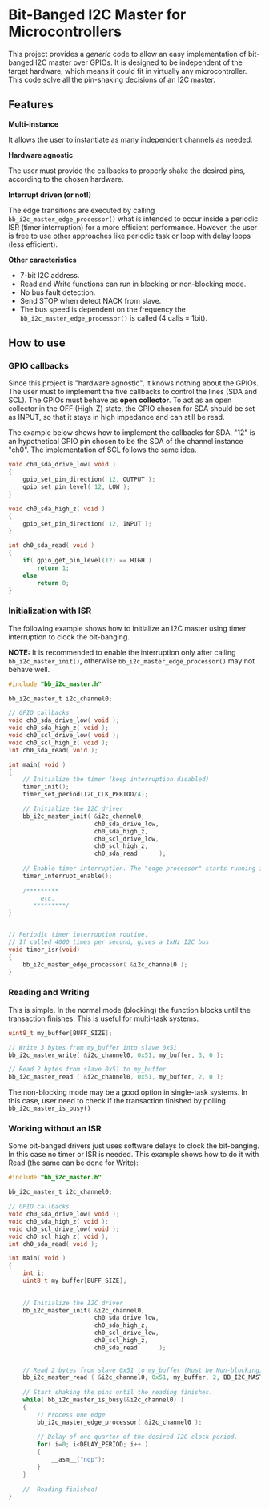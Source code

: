 # Bit-Banged I2C Master for Microcontrollers

This project provides a *generic* code to allow an easy implementation of bit-banged I2C master over GPIOs. It is designed to be independent of the target hardware, which means it could fit in virtually any microcontroller. This code solve all the pin-shaking decisions of an I2C master.

## Features

__Multi-instance__

It allows the user to instantiate as many independent channels as needed.

__Hardware agnostic__

The user must provide the callbacks to properly shake the desired pins, according to the chosen hardware.

__Interrupt driven (or not!)__

The edge transitions are executed by calling `bb_i2c_master_edge_processor()` what is intended to occur inside a periodic ISR (timer interruption) for a more efficient performance. However, the user is free to use other approaches like periodic task or loop with delay loops (less efficient).

__Other caracteristics__

- 7-bit I2C address.
- Read and Write functions can run in blocking or non-blocking mode.
- No bus fault detection.
- Send STOP when  detect NACK from slave.
- The bus speed is dependent on the frequency the `bb_i2c_master_edge_processor()` is called (4 calls = 1bit).

## How to use

### GPIO callbacks

Since this project is "hardware agnostic", it knows nothing about the GPIOs. The user must to implement the five callbacks to control the lines (SDA and SCL). The GPIOs must behave as  **open collector**. To act as an open collector in the OFF (High-Z) state, the GPIO chosen for SDA should be set as INPUT, so that it stays in high impedance and can still be read.

The example below shows how to implement the callbacks for SDA. "12" is an hypothetical GPIO pin chosen to be the SDA of the channel instance "ch0". The implementation of SCL follows the same idea.



```c
void ch0_sda_drive_low( void )
{
	gpio_set_pin_direction( 12, OUTPUT );
	gpio_set_pin_level( 12, LOW );
}

void ch0_sda_high_z( void )
{
	gpio_set_pin_direction( 12, INPUT );
}

int ch0_sda_read( void )
{
	if( gpio_get_pin_level(12) == HIGH )
		return 1;
	else
		return 0;
}
```


### Initialization with ISR

The following example shows how to initialize an I2C master using timer interruption to clock the bit-banging.

**NOTE:** It is recommended to enable the interruption only after calling ```bb_i2c_master_init()```, otherwise ```bb_i2c_master_edge_processor()``` may not behave well.

```c
#include "bb_i2c_master.h"

bb_i2c_master_t i2c_channel0;

// GPIO callbacks
void ch0_sda_drive_low( void );
void ch0_sda_high_z( void );
void ch0_scl_drive_low( void );
void ch0_scl_high_z( void );
int ch0_sda_read( void );

int main( void )
{
	// Initialize the timer (keep interruption disabled)
	timer_init();
	timer_set_period(I2C_CLK_PERIOD/4);

	// Initialize the I2C driver
	bb_i2c_master_init( &i2c_channel0,
	                    ch0_sda_drive_low,
	                    ch0_sda_high_z,
	                    ch0_scl_drive_low,
	                    ch0_scl_high_z,
	                    ch0_sda_read      );
	                    
	// Enable timer interruption. The "edge processor" starts running in IDLE state...
	timer_interrupt_enable();
	
	/*********
	     etc.
	   *********/
}


// Periodic timer interruption routine.
// If called 4000 times per second, gives a 1kHz I2C bus
void timer_isr(void)
{
	bb_i2c_master_edge_processor( &i2c_channel0 );
}
```


### Reading and Writing

This is simple. In the normal mode (blocking) the function blocks until the transaction finishes. This is useful for multi-task systems.

```c
uint8_t my_buffer[BUFF_SIZE];

// Write 3 bytes from my_buffer into slave 0x51
bb_i2c_master_write( &i2c_channel0, 0x51, my_buffer, 3, 0 );

// Read 2 bytes from slave 0x51 to my_buffer
bb_i2c_master_read ( &i2c_channel0, 0x51, my_buffer, 2, 0 );
```

The non-blocking mode may be a good option in single-task systems. In this case, user need to check if the transaction finished by polling ```bb_i2c_master_is_busy()```


### Working without an ISR

Some bit-banged drivers just uses software delays to clock the bit-banging. In this case no timer or ISR is needed. This example shows how to do it with Read (the same can be done for Write):

```c
#include "bb_i2c_master.h"

bb_i2c_master_t i2c_channel0;

// GPIO callbacks
void ch0_sda_drive_low( void );
void ch0_sda_high_z( void );
void ch0_scl_drive_low( void );
void ch0_scl_high_z( void );
int ch0_sda_read( void );

int main( void )
{
	int i;
	uint8_t my_buffer[BUFF_SIZE];
	
	
	// Initialize the I2C driver
	bb_i2c_master_init( &i2c_channel0,
	                    ch0_sda_drive_low,
	                    ch0_sda_high_z,
	                    ch0_scl_drive_low,
	                    ch0_scl_high_z,
	                    ch0_sda_read      );
	                    
	
	// Read 2 bytes from slave 0x51 to my_buffer (Must be Non-blocking)
	bb_i2c_master_read ( &i2c_channel0, 0x51, my_buffer, 2, BB_I2C_MASTER_MODE_NON_BLOCKING );
	
	// Start shaking the pins until the reading finishes.
	while( bb_i2c_master_is_busy(&i2c_channel0) )
	{
		// Process one edge
		bb_i2c_master_edge_processor( &i2c_channel0 );
		
		// Delay of one quarter of the desired I2C clock period.
		for( i=0; i<DELAY_PERIOD; i++ )
		{
			__asm__("nop");
		}
	}
	
	//  Reading finished!
}
```

